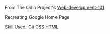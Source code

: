 From The Odin Project's [Web-development-101](http://www.theodinproject.com/courses/web-development-101/lessons/html-css)


Recreating Google Home Page

Skill Used:
Git
CSS
HTML
